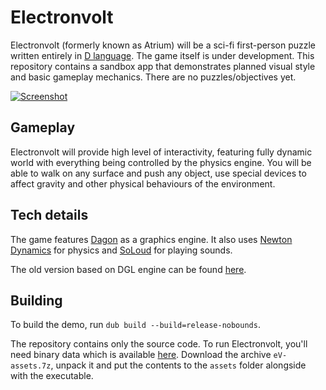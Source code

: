 Electronvolt
============
Electronvolt (formerly known as Atrium) will be a sci-fi first-person puzzle written entirely in [D language](http://dlang.org). The game itself is under development. This repository contains a sandbox app that demonstrates planned visual style and basic gameplay mechanics. There are no puzzles/objectives yet.

[![Screenshot](https://gamedev.timurgafarov.ru/storage/eV_2.jpg)](https://gamedev.timurgafarov.ru/storage/eV_2.jpg)

Gameplay
--------
Electronvolt will provide high level of interactivity, featuring fully dynamic world with everything being controlled by the physics engine. You will be able to walk on any surface and push any object, use special devices to affect gravity and other physical behaviours of the environment.

Tech details
------------
The game features [Dagon](https://github.com/gecko0307/dagon) as a graphics engine. It also uses [Newton Dynamics](http://newtondynamics.com/) for physics and [SoLoud](https://github.com/jarikomppa/soloud) for playing sounds.

The old version based on DGL engine can be found [here](https://github.com/gecko0307/electronvolt/tree/atrium_dgl).

Building
--------
To build the demo, run `dub build --build=release-nobounds`.

The repository contains only the source code. To run Electronvolt, you'll need binary data which is available [here](https://drive.google.com/file/d/1Lnou9q5CwtwIWarLfWr_xCDp94E7ixv0/view?usp=sharing). Download the archive `eV-assets.7z`, unpack it and put the contents to the `assets` folder alongside with the executable.
